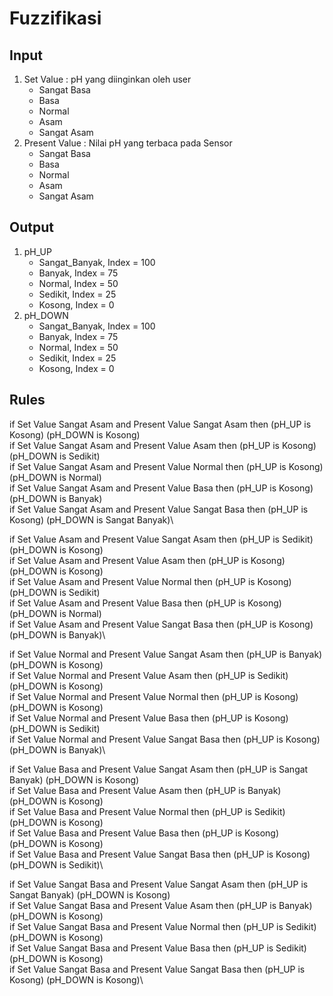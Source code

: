 # Fuzzifikasi
## Input
1. Set Value : pH yang diinginkan oleh user
	- Sangat Basa
	- Basa
	- Normal
	- Asam
	- Sangat Asam
2. Present Value : Nilai pH yang terbaca pada Sensor
	- Sangat Basa
	- Basa
	- Normal
	- Asam
	- Sangat Asam

## Output
1. pH_UP
	- Sangat_Banyak,	Index = 100
	- Banyak,		Index = 75
	- Normal,		Index = 50
	- Sedikit,	Index = 25
	- Kosong,		Index = 0
2. pH_DOWN
	- Sangat_Banyak,	Index = 100
	- Banyak,		Index = 75
	- Normal,		Index = 50
	- Sedikit,	Index = 25
	- Kosong,		Index = 0

## Rules
if Set Value Sangat Asam and Present Value Sangat Asam then (pH_UP is Kosong) (pH_DOWN is Kosong)\
if Set Value Sangat Asam and Present Value Asam then (pH_UP is Kosong) (pH_DOWN is Sedikit)\
if Set Value Sangat Asam and Present Value Normal then (pH_UP is Kosong) (pH_DOWN is Normal)\
if Set Value Sangat Asam and Present Value Basa then (pH_UP is Kosong) (pH_DOWN is Banyak)\
if Set Value Sangat Asam and Present Value Sangat Basa then (pH_UP is Kosong) (pH_DOWN is Sangat Banyak)\

if Set Value Asam and Present Value Sangat Asam then (pH_UP is Sedikit) (pH_DOWN is Kosong)\
if Set Value Asam and Present Value Asam then (pH_UP is Kosong) (pH_DOWN is Kosong)\
if Set Value Asam and Present Value Normal then (pH_UP is Kosong) (pH_DOWN is Sedikit)\
if Set Value Asam and Present Value Basa then (pH_UP is Kosong) (pH_DOWN is Normal)\
if Set Value Asam and Present Value Sangat Basa then (pH_UP is Kosong) (pH_DOWN is Banyak)\

if Set Value Normal and Present Value Sangat Asam then (pH_UP is Banyak) (pH_DOWN is Kosong)\
if Set Value Normal and Present Value Asam then (pH_UP is Sedikit) (pH_DOWN is Kosong)\
if Set Value Normal and Present Value Normal then (pH_UP is Kosong) (pH_DOWN is Kosong)\
if Set Value Normal and Present Value Basa then (pH_UP is Kosong) (pH_DOWN is Sedikit)\
if Set Value Normal and Present Value Sangat Basa then (pH_UP is Kosong) (pH_DOWN is Banyak)\

if Set Value Basa and Present Value Sangat Asam then (pH_UP is Sangat Banyak) (pH_DOWN is Kosong)\
if Set Value Basa and Present Value Asam then (pH_UP is Banyak) (pH_DOWN is Kosong)\
if Set Value Basa and Present Value Normal then (pH_UP is Sedikit) (pH_DOWN is Kosong)\
if Set Value Basa and Present Value Basa then (pH_UP is Kosong) (pH_DOWN is Kosong)\
if Set Value Basa and Present Value Sangat Basa then (pH_UP is Kosong) (pH_DOWN is Sedikit)\

if Set Value Sangat Basa and Present Value Sangat Asam then (pH_UP is Sangat Banyak) (pH_DOWN is Kosong)\
if Set Value Sangat Basa and Present Value Asam then (pH_UP is Banyak) (pH_DOWN is Kosong)\
if Set Value Sangat Basa and Present Value Normal then (pH_UP is Sedikit) (pH_DOWN is Kosong)\
if Set Value Sangat Basa and Present Value Basa then (pH_UP is Sedikit) (pH_DOWN is Kosong)\
if Set Value Sangat Basa and Present Value Sangat Basa then (pH_UP is Kosong) (pH_DOWN is Kosong)\
